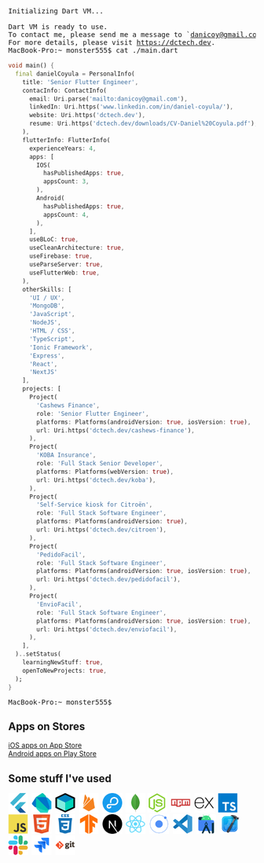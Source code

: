 <pre>
Initializing Dart VM...

Dart VM is ready to use.
To contact me, please send me a message to `<a href="mailto:danicoy@gmail.com">danicoy@gmail.com</a>`.
For more details, please visit <a href="https://dctech.dev">https://dctech.dev</a>.
MacBook-Pro:~ monster555$ cat ./main.dart
</pre>


```dart
void main() {
  final danielCoyula = PersonalInfo(
    title: 'Senior Flutter Engineer',
    contacInfo: ContactInfo(
      email: Uri.parse('mailto:danicoy@gmail.com'),
      linkedIn: Uri.https('www.linkedin.com/in/daniel-coyula/'),
      website: Uri.https('dctech.dev'),
      resume: Uri.https('dctech.dev/downloads/CV-Daniel%20Coyula.pdf'),
    ),
    flutterInfo: FlutterInfo(
      experienceYears: 4,
      apps: [
        IOS(
          hasPublishedApps: true,
          appsCount: 3,
        ),
        Android(
          hasPublishedApps: true,
          appsCount: 4,
        ),
      ],
      useBLoC: true,
      useCleanArchitecture: true,
      useFirebase: true,
      useParseServer: true,
      useFlutterWeb: true,
    ),
    otherSkills: [
      'UI / UX',
      'MongoDB',
      'JavaScript',
      'NodeJS',
      'HTML / CSS',
      'TypeScript',
      'Ionic Framework',
      'Express',
      'React',
      'NextJS'
    ],
    projects: [
      Project(
        'Cashews Finance',
        role: 'Senior Flutter Engineer',
        platforms: Platforms(androidVersion: true, iosVersion: true),
        url: Uri.https('dctech.dev/cashews-finance'),
      ),
      Project(
        'KOBA Insurance',
        role: 'Full Stack Senior Developer',
        platforms: Platforms(webVersion: true),
        url: Uri.https('dctech.dev/koba'),
      ),
      Project(
        'Self-Service kiosk for Citroën',
        role: 'Full Stack Software Engineer',
        platforms: Platforms(androidVersion: true),
        url: Uri.https('dctech.dev/citroen'),
      ),
      Project(
        'PedidoFacil',
        role: 'Full Stack Software Engineer',
        platforms: Platforms(androidVersion: true, iosVersion: true),
        url: Uri.https('dctech.dev/pedidofacil'),
      ),
      Project(
        'EnvioFacil',
        role: 'Full Stack Software Engineer',
        platforms: Platforms(androidVersion: true, iosVersion: true),
        url: Uri.https('dctech.dev/enviofacil'),
      ),
    ],
  )..setStatus(
    learningNewStuff: true,
    openToNewProjects: true,
  );
}
```
<pre>
MacBook-Pro:~ monster555$
</pre>
  
## Apps on Stores

<a href="https://apps.apple.com/us/developer/daniel-coyula/id1396312930" target="_blank">iOS apps on App Store</a><br>
<a href="https://play.google.com/store/apps/developer?id=DC+Tech" target="_blank">Android apps on Play Store</a>

## Some stuff I've used

<div>
  <img src="https://github.com/devicons/devicon/blob/master/icons/flutter/flutter-original.svg" title="Flutter" alt="Flutter" width="40" height="40"/>&nbsp;
  <img src="https://github.com/devicons/devicon/blob/master/icons/dart/dart-original.svg" title="Dart" alt="Dart" width="40" height="40"/>&nbsp;
  <img src="https://github.com/monster555/monster555/blob/main/bloc-logo.svg" title="BLoC" alt="BLoC" width="40" height="40"/>&nbsp;
  <img src="https://github.com/devicons/devicon/blob/master/icons/firebase/firebase-plain.svg" title="Firebase" alt="Firebase" width="40" height="40"/>&nbsp;
  <img src="https://github.com/monster555/monster555/blob/main/parse-server-logo.svg" title="Parse Server" alt="Parse Server" width="40" height="40"/>&nbsp;
  <img src="https://github.com/devicons/devicon/blob/master/icons/mongodb/mongodb-original.svg" title="MongoDB" **alt="MongoDB" width="40" height="40"/>
  <img src="https://github.com/devicons/devicon/blob/master/icons/nodejs/nodejs-original.svg" title="NodeJS" alt="NodeJS" width="40" height="40"/>&nbsp;
  <img src="https://github.com/devicons/devicon/blob/master/icons/npm/npm-original-wordmark.svg" title="NPM" alt="NPM" width="40" height="40"/>&nbsp;
  <img src="https://github.com/devicons/devicon/blob/master/icons/express/express-original.svg" title="Express" alt="Express" width="40" height="40"/>&nbsp;
  <img src="https://github.com/devicons/devicon/blob/master/icons/typescript/typescript-original.svg" title="TypeScript" alt="TypeScript" width="40" height="40"/>&nbsp;
  <img src="https://github.com/devicons/devicon/blob/master/icons/javascript/javascript-original.svg" title="JavaScript" alt="JavaScript" width="40" height="40"/>&nbsp;
  <img src="https://github.com/devicons/devicon/blob/master/icons/html5/html5-original.svg" title="HTML5" alt="HTML" width="40" height="40"/>&nbsp;
  <img src="https://github.com/devicons/devicon/blob/master/icons/css3/css3-plain-wordmark.svg"  title="CSS3" alt="CSS" width="40" height="40"/>&nbsp;
  <img src="https://github.com/devicons/devicon/blob/master/icons/tensorflow/tensorflow-original.svg" title="TensorFlow" alt="TensorFlow" width="40" height="40"/>&nbsp;
  <img src="https://github.com/devicons/devicon/blob/master/icons/nextjs/nextjs-original.svg" title="NextJS" alt="NextJS" width="40" height="40"/>&nbsp;
  <img src="https://github.com/devicons/devicon/blob/master/icons/react/react-original.svg" title="React" alt="React" width="40" height="40"/>&nbsp;
  <img src="https://github.com/devicons/devicon/blob/master/icons/ionic/ionic-original.svg" title="Ionic" alt="Ionic" width="40" height="40"/>&nbsp;
  <img src="https://github.com/devicons/devicon/blob/master/icons/vscode/vscode-original.svg" title="React" alt="React" width="40" height="40"/>&nbsp;
  <img src="https://github.com/devicons/devicon/blob/master/icons/androidstudio/androidstudio-original.svg" title="Android Studio" alt="Android Studio" width="40" height="40"/>&nbsp;
  <img src="https://github.com/devicons/devicon/blob/master/icons/xcode/xcode-original.svg" title="Xcode" alt="Xcode" width="40" height="40"/>&nbsp;
  <img src="https://github.com/devicons/devicon/blob/master/icons/slack/slack-original.svg" title="Slack" alt="Slack" width="40" height="40"/>&nbsp;
  <img src="https://github.com/devicons/devicon/blob/master/icons/jira/jira-original.svg" title="Jira" alt="Jira" width="40" height="40"/>&nbsp;
  <img src="https://github.com/devicons/devicon/blob/master/icons/git/git-original-wordmark.svg" title="Git" **alt="Git" width="40" height="40"/>
</div>
